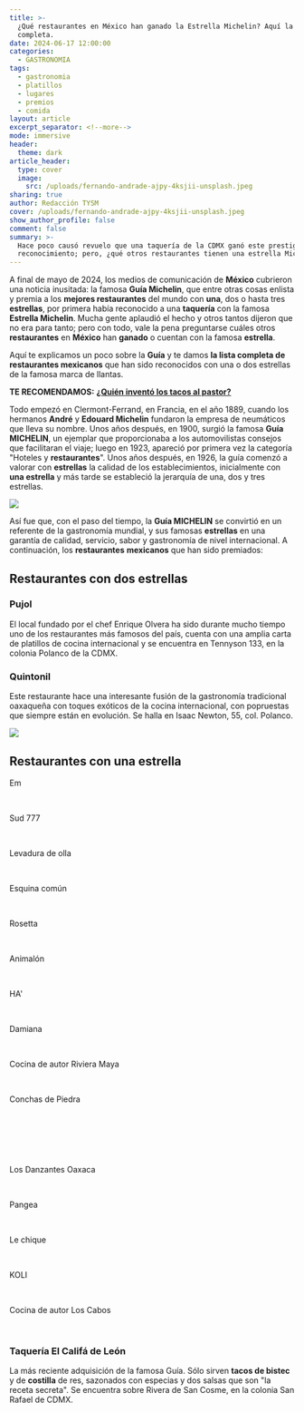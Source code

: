 ```yaml
---
title: >-
  ¿Qué restaurantes en México han ganado la Estrella Michelin? Aquí la lista
  completa.
date: 2024-06-17 12:00:00
categories:
  - GASTRONOMIA
tags:
  - gastronomia
  - platillos
  - lugares
  - premios
  - comida
layout: article
excerpt_separator: <!--more-->
mode: immersive
header:
  theme: dark
article_header:
  type: cover
  image:
    src: /uploads/fernando-andrade-ajpy-4ksjii-unsplash.jpeg
sharing: true
author: Redacción TYSM
cover: /uploads/fernando-andrade-ajpy-4ksjii-unsplash.jpeg
show_author_profile: false
comment: false
summary: >-
  Hace poco causó revuelo que una taquería de la CDMX ganó este prestigiado
  reconocimiento; pero, ¿qué otros restaurantes tienen una estrella Michelin?
---
```

A final de mayo de 2024, los medios de comunicación de **México** cubrieron una noticia inusitada: la famosa **Guía Michelin**, que entre otras cosas enlista y premia a los **mejores restaurantes** del mundo con **una**, dos o hasta tres **estrellas**, por primera había reconocido a una **taquería** con la famosa **Estrella Michelin**. Mucha gente aplaudió el hecho y otros tantos dijeron que no era para tanto; pero con todo, vale la pena preguntarse cuáles otros **restaurantes** en **México** han **ganado** o cuentan con la famosa **estrella**.

Aquí te explicamos un poco sobre la **Guía** y te damos **la lista completa de restaurantes mexicanos** que han sido reconocidos con una o dos estrellas de la famosa marca de llantas.

**TE RECOMENDAMOS:** [**¿Quién inventó los tacos al pastor?**](https://blog.tonoysumariachi.com/gastronomia/2023/09/27/qui%C3%A9n-invent%C3%B3-los-tacos-al-pastor.html)

Todo empezó en Clermont-Ferrand, en Francia, en el año 1889, cuando los hermanos **André** y **Edouard Michelin** fundaron la empresa de neumáticos que lleva su nombre. Unos años después, en 1900, surgió la famosa **Guía MICHELIN**, un ejemplar que proporcionaba a los automovilistas consejos que facilitaran el viaje; luego en 1923, apareció por primera vez la categoría "Hoteles y **restaurantes**". Unos años después, en 1926, la guía comenzó a valorar con **estrellas** la calidad de los establecimientos, inicialmente con **una estrella** y más tarde se estableció la jerarquía de una, dos y tres estrellas.

![](https://upload.wikimedia.org/wikipedia/commons/thumb/b/bf/Guide_michelin_1929_couverture_2.png/464px-Guide_michelin_1929_couverture_2.png)

Así fue que, con el paso del tiempo, la **Guía MICHELIN** se convirtió en un referente de la gastronomía mundial, y sus famosas **estrellas** en una garantía de calidad, servicio, sabor y gastronomía de nivel internacional. A continuación, los **restaurantes** **mexicanos** que han sido premiados:

## Restaurantes con dos estrellas

### **Pujol**

El local fundado por el chef Enrique Olvera ha sido durante mucho tiempo uno de los restaurantes más famosos del país, cuenta con una amplia carta de platillos de cocina internacional  y se encuentra en Tennyson 133, en la colonia Polanco de la CDMX.

### Quintonil

Este restaurante hace una interesante fusión de la gastronomía tradicional oaxaqueña con toques exóticos de la cocina internacional, con popruestas que siempre están en evolución. Se halla en Isaac Newton, 55, col. Polanco.

![](https://quintonil.com/wp-content/uploads/2021/12/Mole-aerate-591x350.jpg)

## Restaurantes con una estrella

Em

&nbsp;

Sud 777

&nbsp;

Levadura de olla

&nbsp;

Esquina común

&nbsp;

Rosetta

&nbsp;

Animalón

&nbsp;

HA'

&nbsp;

Damiana

&nbsp;

Cocina de autor Riviera Maya

&nbsp;

Conchas de Piedra

&nbsp;

&nbsp;

&nbsp;

Los Danzantes Oaxaca

&nbsp;

Pangea

&nbsp;

Le chique

&nbsp;

KOLI

&nbsp;

Cocina de autor Los Cabos

&nbsp;

### Taquería El Califá de León

La más reciente adquisición de la famosa Guía. Sólo sirven **tacos de bistec** y de **costilla** de res, sazonados con especias y dos salsas que son "la receta secreta". Se encuentra sobre Rivera de San Cosme, en la colonia San Rafael de CDMX.